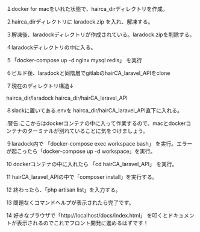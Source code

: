 １docker for macをいれた状態で、hairca_dirディレクトリを作成。

２hairca_dirディレクトリに laradock.zip を入れ、解凍する。

３解凍後、laradockディレクトリが作成されている。laradock.zipを削除する。

４laradockディレクトリの中に入る。

５「docker-compose up -d nginx mysql redis」 を実行

６ビルド後、laradockと同階層でgitlabのhairCA_laravel_APIをclone

７現在のディレクトリ構造↓

hairca_dir/laradock
hairca_dir/hairCA_laravel_API

８slackに置いてある.envを hairca_dir/hairCA_laravel_API直下に入れる。

:警告:ここからはdockerコンテナの中に入って作業するので、macとdockerコンテナのターミナルが別れていることに気をつけましょう。

９laradock内で 「docker-compose exec workspace bash」 を実行。エラーが起こったら「docker-compose up -d workspace」を実行。

10 dockerコンテナの中に入れたら 「cd hairCA_laravel_API」 を実行。

11 hairCA_laravel_APIの中で「composer install」を実行する。

12 終わったら、「php artisan list」を入力する。

13 問題なくコマンドヘルプが表示されたら完了です。

14 好きなブラウザで「http://localhost/docs/index.html」 を叩くとドキュメントが表示されるのでこれでフロント開発に進めるはずです！